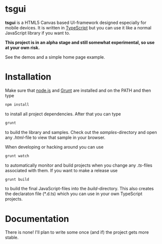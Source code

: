 tsgui
======

**tsgui** is a HTML5 Canvas based UI-framework designed especially for mobile devices. It is written in [TypeScript](http://www.typescriptlang.org/) but you can use it like a normal JavaScript library if you want to.

**This project is in an alpha stage and still somewhat experimental, so use at your own risk.**

See the demos and a simple home page example.

Installation
============

Make sure that [node.js](http://nodejs.org) and [Grunt](http://gruntjs.com) are installed and on the PATH and then type

```sh
npm install
```

to install all project dependencies. After that you can type

```sh
grunt
```

to build the library and samples. Check out the *samples*-directory and open any *.html*-file to view that sample in your browser.

When developing or hacking around you can use

```sh
grunt watch
```

to automatically monitor and build projects when you change any *.ts*-files associated with them. If you want to make a release use

```sh
grunt build
```

to build the final JavaScript-files into the *build*-directory. This also creates the declaraton file (*.d.ts) which you can use in your own TypeScript projects.

Documentation
=============

There is none! I'll plan to write some once (and if) the project gets more stable.
